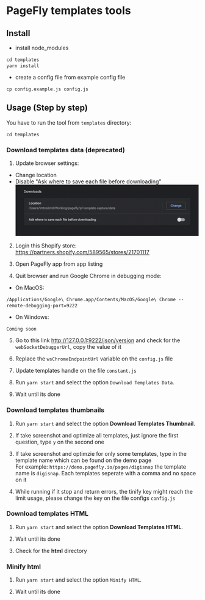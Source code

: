 # **PageFly templates tools**

## **Install**
- install node_modules
```
cd templates
yarn install
```
- create a config file from example config file
```
cp config.example.js config.js
```

## **Usage** (Step by step)
You have to run the tool from `templates` directory:
```
cd templates
```
### **Download templates data** (deprecated)
1. Update browser settings:
- Change location
- Disable "Ask where to save each file before downloading"
 ![Chrome Settings](assets/settings.png)

2. Login this Shopify store: https://partners.shopify.com/589565/stores/21701117

3. Open PageFly app from app listing

4. Quit browser and run Google Chrome in debugging mode:
- On MacOS:
```
/Applications/Google\ Chrome.app/Contents/MacOS/Google\ Chrome --remote-debugging-port=9222
```
- On Windows:
```
Coming soon
```

5. Go to this link http://127.0.0.1:9222/json/version and check for the `webSocketDebuggerUrl`, copy the value of it

6. Replace the `wsChromeEndpointUrl` variable on the `config.js` file

7. Update templates handle on the file `constant.js`

8. Run `yarn start` and select the option `Download Templates Data`.

9. Wait until its done


### **Download templates thumbnails**
1. Run `yarn start` and select the option **Download Templates Thumbnail**.

2. If take screenshot and optimize all templates, just ignore the first question, type `y` on the second one

3. If take screenshot and optimzie for only some templates, type in the template name which can be found on the demo page <br>
For example: `https://demo.pagefly.io/pages/digisnap` the template name is `digisnap`. Each templates seperate with a comma and no space on it

4. While running if it stop and return errors, the tinify key might reach the limit usage, please change the key on the file configs `config.js` 

### **Download templates HTML**
1. Run `yarn start` and select the option **Download Templates HTML**.

2. Wait until its done

3. Check for the **html** directory

### **Minify html**
1. Run `yarn start` and select the option `Minify HTML`.

2. Wait until its done